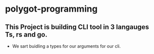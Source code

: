 # polygot-programming
## This Project is building CLI tool in 3 langauges Ts, rs and go.
-  We sart buidling a types for our arguments for our cli.
